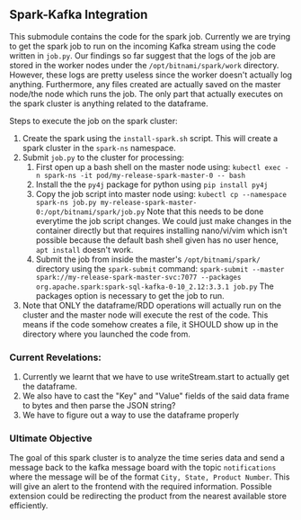 ## Spark-Kafka Integration

This submodule contains the code for the spark job. Currently we are trying to get the spark job to run on the incoming Kafka stream using the code written in ```job.py```. Our findings so far suggest that the logs of the job are stored in the worker nodes under the ```/opt/bitnami/spark/work``` directory. However, these logs are pretty useless since the worker doesn't actually log anything. Furthermore, any files created are actually saved on the master node/the node which runs the job. The only part that actually executes on the spark cluster is anything related to the dataframe. 

Steps to execute the job on the spark cluster:

1. Create the spark using the ```install-spark.sh``` script. This will create a spark cluster in the ```spark-ns``` namespace.
2. Submit ```job.py``` to the cluster for processing:
   1. First open up a bash shell on the master node using:
   ```kubectl exec -n spark-ns -it pod/my-release-spark-master-0 -- bash```
   2. Install the the ```py4j``` package for python using ```pip install py4j```
   3. Copy the job script into master node using:
   ```kubectl cp --namespace spark-ns job.py my-release-spark-master-0:/opt/bitnami/spark/job.py```
   Note that this needs to be done everytime the job script changes. We could just make changes in the container directly but that requires installing nano/vi/vim which isn't possible because the default bash shell given has no user hence, ```apt install``` doesn't work.
   4. Submit the job from inside the master's ```/opt/bitnami/spark/``` directory using the ```spark-submit``` command:
   ```spark-submit --master spark://my-release-spark-master-svc:7077 --packages org.apache.spark:spark-sql-kafka-0-10_2.12:3.3.1 job.py```
   The packages option is necessary to get the job to run.
3. Note that ONLY the dataframe/RDD operations will actually run on the cluster and the master node will execute the rest of the code. This means if the code somehow creates a file, it SHOULD show up in the directory where you launched the code from. 

### Current Revelations:
1. Currently we learnt that we have to use writeStream.start to actually get the dataframe. 
2. We also have to cast the "Key" and "Value" fields of the said data frame to bytes and then parse the JSON string?
3. We have to figure out a way to use the dataframe properly

### Ultimate Objective
The goal of this spark cluster is to analyze the time series data and send a message back to the kafka message board with the topic `notifications` where the message will be of the format `City, State, Product Number`. This will give an alert to the frontend with the required information. Possible extension could be redirecting the product from the nearest available store efficiently.